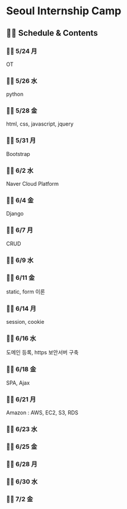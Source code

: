 # <h1>Seoul Internship Camp</h1>

<h2> 🐱‍👓 Schedule & Contents </h2>


<h3> 🐱‍🏍 5/24 月 </h3>
OT

<h3>  🐱‍🏍 5/26 水 </h3>
python 

<h3>  🐱‍🏍 5/28 金 </h3>
  html, css, javascript, jquery 

<h3>  🐱‍🏍 5/31 月 </h3>
Bootstrap 

<h3>  🐱‍🏍 6/2  水 </h3>
Naver Cloud Platform  

<h3>  🐱‍🏍 6/4  金 </h3>
Django 
 
<h3>  🐱‍🏍 6/7  月 </h3>
CRUD  

<h3>  🐱‍🏍 6/9  水 </h3>


<h3>  🐱‍🏍 6/11 金 </h3>
static, form 이론

<h3>  🐱‍🏍 6/14 月 </h3>
session, cookie

<h3>  🐱‍🏍 6/16 水 </h3>
도메인 등록, https 보안서버 구축 

<h3>  🐱‍🏍 6/18 金 </h3>
SPA, Ajax 

<h3>  🐱‍🏍 6/21 月 </h3>
Amazon : AWS, EC2, S3, RDS

<h3>  🐱‍🏍 6/23 水 </h3>

<h3>  🐱‍🏍 6/25 金 </h3>

<h3>  🐱‍🏍 6/28 月 </h3>

<h3>  🐱‍🏍 6/30 水 </h3>

<h3>  🐱‍🏍 7/2  金 </h3>
